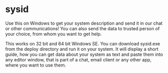# sysid
Use this on Windows to get your system description and send it in our chat or other communications! You can also send the data to trusted person of your choice, from whom you want to get help.

This works on 32 bit and 64 bit Windows SE. You can download sysid.exe from the deploy directory and run it on your system. It will display a short guide, how you can get data about your system as text and paste them into any editor window, that is part of a chat, email client or any other app, where you want to use them.

